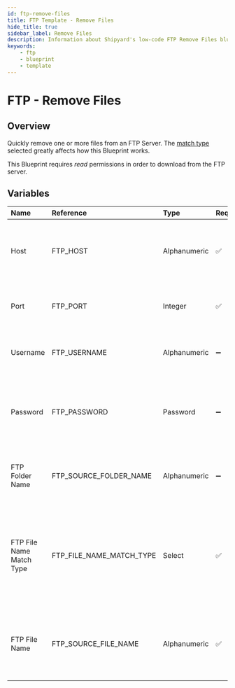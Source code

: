 ```yaml
---
id: ftp-remove-files
title: FTP Template - Remove Files
hide_title: true
sidebar_label: Remove Files
description: Information about Shipyard's low-code FTP Remove Files blueprint. Quickly remove one or more files from an FTP Server.  
keywords:
    - ftp
    - blueprint
    - template
---
```


# FTP - Remove Files

## Overview
Quickly remove one or more files from an FTP Server. The [match type](https://www.shipyardapp.com/docs/reference/blueprint-library/match-type/) selected greatly affects how this Blueprint works.

This Blueprint requires _read_ permissions in order to download from the FTP server.

## Variables

| Name | Reference | Type | Required | Default | Options | Description |
|:-----|:----------|:-----|:---------|:--------|:--------|:------------|
| Host | FTP_HOST  | Alphanumeric |:white_check_mark: | - | - | The domain or the IP address of the FTP Server you want to connect to. |
| Port | FTP_PORT  | Integer |:white_check_mark: | "21" | - | Number for the port to connect to. `21` is used by default. |
| Username | FTP_USERNAME  | Alphanumeric |:heavy_minus_sign: | - | - | Value of the configured username in the FTP server. |
| Password | FTP_PASSWORD  | Password |:heavy_minus_sign: | - | - | Value of the configured password associated to the username on the FTP server. |
| FTP Folder Name | FTP_SOURCE_FOLDER_NAME  | Alphanumeric |:heavy_minus_sign: | - | - | Name of the folder where the file is stored in the FTP server. |
| FTP File Name Match Type | FTP_FILE_NAME_MATCH_TYPE  | Select |:white_check_mark: | exact_match | Exact Match: `exact_match`<br></br><br></br>Regex Match: `regex_match`<br></br><br></br> | Determines if the text in "FTP File Name" will look for one file with exact match, or multiple files using regex. |
| FTP File Name | FTP_SOURCE_FILE_NAME  | Alphanumeric |:white_check_mark: | - | - | Name of the target file in the FTP server. Can be regex if "Match Type" is set accordingly. |


